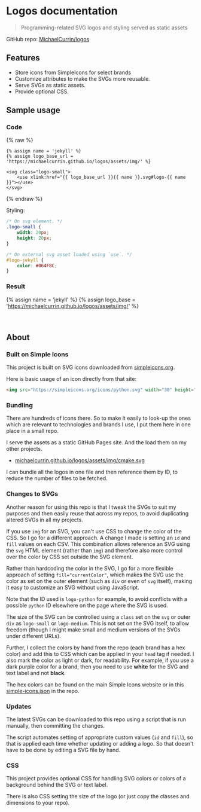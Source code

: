 # Logos documentation
> Programming-related SVG logos and styling served as static assets

GitHub repo: [MichaelCurrin/logos](https://github.com/MichaelCurrin/logos)


## Features

- Store icons from SimpleIcons for select brands
- Customize attributes to make the SVGs more reusable.
- Serve SVGs as static assets.
- Provide optional CSS.


## Sample usage

### Code

{% raw %}
```liquid
{% assign name = 'jekyll' %}
{% assign logo_base_url = 'https://michaelcurrin.github.io/logos/assets/img/' %}

<svg class="logo-small">
    <use xlink:href="{{ logo_base_url }}{{ name }}.svg#logo-{{ name }}"></use>
</svg>
```
{% endraw %}

Styling:

```css
/* On svg element. */
.logo-small {
    width: 20px;
    height: 20px;
}

/* On external svg asset loaded using `use`. */
#logo-jekyll {
    color: #064F8C;
}
```

### Result

{% assign name = 'jekyll' %}
{% assign logo_base = 'https://michaelcurrin.github.io/logos/assets/img/' %}

<svg class="logo-small">
    <use xlink:href="{{ logo_base }}{{ name }}.svg#logo-{{ name }}"></use>
</svg>

<style>
/* On svg element. */
.logo-small {
    width: 20px;
    height: 20px;
}

/* On external svg asset loaded using `use`. */
#logo-jekyll {
    color: #064F8C;
}
</style>


## About

### Built on Simple Icons

This project is built on SVG icons downloaded from [simpleicons.org](https://simpleicons.org/).

Here is basic usage of an icon directly from that site:

```html
<img src="https://simpleicons.org/icons/python.svg" width="30" height="30" />
```

### Bundling

There are hundreds of icons there. So to make it easily to look-up the ones which are relevant to technologies and brands I use, I put them here in one place in a small repo.

I serve the assets as a static GitHub Pages site. And the load them on my other projects.

- [michaelcurrin.github.io/logos/assets/img/cmake.svg](https://michaelcurrin.github.io/logos/assets/img/cmake.svg)

I can bundle all the logos in one file and then reference them by ID, to reduce the number of files to be fetched.

### Changes to SVGs

Another reason for using this repo is that I tweak the SVGs to suit my purposes and then easily reuse that across my repos, to avoid duplicating altered SVGs in all my projects.

If you use `img` for an SVG, you can't use CSS to change the color of the CSS. So I go for a different approach. A change I made is setting an `id` and `fill` values on each CSV. This combination allows reference an SVG using the `svg` HTML element (rather than `img`) and therefore also more control over the color by CSS set outside the SVG element.

Rather than hardcoding the color in the SVG, I go for a more flexible approach of setting `fill="currentColor"`, which makes the SVG use the color as set on the outer element (such as `div` or even of `svg` itself), making it easy to customize an SVG without using JavaScript.

Note that the ID used is `logo-python` for example, to avoid conflicts with a possible `python` ID elsewhere on the page where the SVG is used.

The size of the SVG can be controlled using a `class` set on the `svg` or outer `div` as `logo-small` or `logo-medium`. This is not set on the SVG itself, to allow freedom (though I might make small and medium versions of the SVGs under different URLs).

Further, I collect the colors by hand from the repo (each brand has a hex color) and add this to CSS which can be applied in your `head` tag if needed. I also mark the color as light or dark, for readability. For example, if you use a dark purple color for a brand, then you need to use **white** for the SVG and text label and not **black**.

The hex colors can be found on the main Simple Icons website or in this [simple-icons.json](https://github.com/simple-icons/simple-icons/blob/develop/_data/simple-icons.json) in the repo.

### Updates

The latest SVGs can be downloaded to this repo using a script that is run manually, then committing the changes.

The script automates setting of appropriate custom values (`id` and `fill`), so that is applied each time whether updating or adding a logo. So that doesn't have to be done by editing a SVG file by hand.

### CSS

This project provides optional CSS for handling SVG colors or colors of a background behind the SVG or text label.

There is also CSS setting the size of the logo (or just copy the classes and dimensions to your repo).
